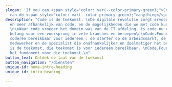 ```yaml
---
slogan: 'If you can <span style="color: var(--color-primary-green);">Code</span> you
  can do <span style="color: var(--color-primary-green);">anything</span>'
description: "Code is de toekomst. \nDe digitale revolutie zorgt ervoor dat we meer
  en meer afhankelijk van code, en de mogelijkheden die we met code kunnen creëren.
  \n\nWaar code vroeger het domein was van de IT afdeling, is code nu van essentieel
  belang voor een voorsprong in vele branches en beroepen\n\nCode.Founders_ maakt
  coderen bereikbaar voor iedereen : de starter op de arbeidsmarkt, de omscholende
  medewerker en de specialist die onafhankelijker en doelmatiger het beroep wil uitoefenen.\n\nCode
  is de toekomst, die toekomst is voor iedereen bereikbaar. \nCode.Founders_ legt
  het fundament voor die toekomst.\n"
button_text: Ontdek de taal van de toekomst
button_navigation: "/diensten"
unique-id: home-intro-heading
unique_id: intro-heading

---
```

